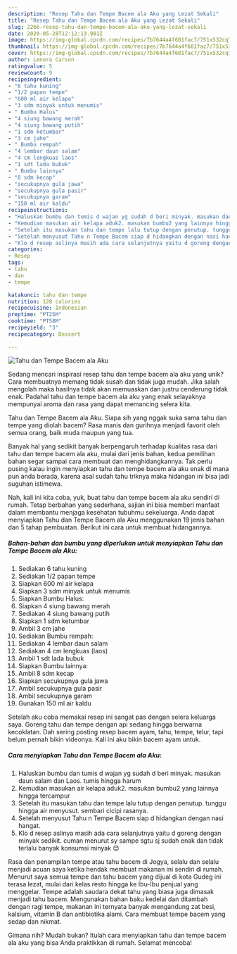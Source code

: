 ```yaml
---
description: "Resep Tahu dan Tempe Bacem ala Aku yang Lezat Sekali"
title: "Resep Tahu dan Tempe Bacem ala Aku yang Lezat Sekali"
slug: 2266-resep-tahu-dan-tempe-bacem-ala-aku-yang-lezat-sekali
date: 2020-05-28T12:12:13.981Z
image: https://img-global.cpcdn.com/recipes/7b7644a4f601fac7/751x532cq70/tahu-dan-tempe-bacem-ala-aku-foto-resep-utama.jpg
thumbnail: https://img-global.cpcdn.com/recipes/7b7644a4f601fac7/751x532cq70/tahu-dan-tempe-bacem-ala-aku-foto-resep-utama.jpg
cover: https://img-global.cpcdn.com/recipes/7b7644a4f601fac7/751x532cq70/tahu-dan-tempe-bacem-ala-aku-foto-resep-utama.jpg
author: Lenora Carson
ratingvalue: 5
reviewcount: 9
recipeingredient:
- "6 tahu kuning"
- "1/2 papan tempe"
- "600 ml air kelapa"
- "3 sdm minyak untuk menumis"
- " Bumbu Halus"
- "4 siung bawang merah"
- "4 siung bawang putih"
- "1 sdm ketumbar"
- "3 cm jahe"
- " Bumbu rempah"
- "4 lembar daun salam"
- "4 cm lengkuas laos"
- "1 sdt lada bubuk"
- " Bumbu lainnya"
- "8 sdm kecap"
- "secukupnya gula jawa"
- "secukupnya gula pasir"
- "secukupnya garam"
- "150 ml air kaldu"
recipeinstructions:
- "Haluskan bumbu dan tumis d wajan yg sudah d beri minyak. masukan daun salam dan Laos. tumis hingga harum"
- "Kemudian masukan air kelapa aduk2. masukan bumbu2 yang lainnya hingga tercampur"
- "Setelah itu masukan tahu dan tempe lalu tutup dengan penutup. tunggu hingga air menyusut. sembari cicipi rasanya."
- "Setelah menyusut Tahu n Tempe Bacem siap d hidangkan dengan nasi hangat."
- "Klo d resep aslinya masih ada cara selanjutnya yaitu d goreng dengan minyak sedikit. cuman menurut sy sampe sgtu sj sudah enak dan tidak terlalu banyak konsumsi minyak 😊"
categories:
- Resep
tags:
- tahu
- dan
- tempe

katakunci: tahu dan tempe 
nutrition: 128 calories
recipecuisine: Indonesian
preptime: "PT25M"
cooktime: "PT58M"
recipeyield: "3"
recipecategory: Dessert

---
```



![Tahu dan Tempe Bacem ala Aku](https://img-global.cpcdn.com/recipes/7b7644a4f601fac7/751x532cq70/tahu-dan-tempe-bacem-ala-aku-foto-resep-utama.jpg)

Sedang mencari inspirasi resep tahu dan tempe bacem ala aku yang unik? Cara membuatnya memang tidak susah dan tidak juga mudah. Jika salah mengolah maka hasilnya tidak akan memuaskan dan justru cenderung tidak enak. Padahal tahu dan tempe bacem ala aku yang enak selayaknya mempunyai aroma dan rasa yang dapat memancing selera kita.

Tahu dan Tempe Bacem ala Aku. Siapa sih yang nggak suka sama tahu dan tempe yang diolah bacem? Rasa manis dan gurihnya menjadi favorit oleh semua orang, baik muda maupun yang tua.

Banyak hal yang sedikit banyak berpengaruh terhadap kualitas rasa dari tahu dan tempe bacem ala aku, mulai dari jenis bahan, kedua pemilihan bahan segar sampai cara membuat dan menghidangkannya. Tak perlu pusing kalau ingin menyiapkan tahu dan tempe bacem ala aku enak di mana pun anda berada, karena asal sudah tahu triknya maka hidangan ini bisa jadi suguhan istimewa.


Nah, kali ini kita coba, yuk, buat tahu dan tempe bacem ala aku sendiri di rumah. Tetap berbahan yang sederhana, sajian ini bisa memberi manfaat dalam membantu menjaga kesehatan tubuhmu sekeluarga. Anda dapat menyiapkan Tahu dan Tempe Bacem ala Aku menggunakan 19 jenis bahan dan 5 tahap pembuatan. Berikut ini cara untuk membuat hidangannya.

<!--inarticleads1-->

##### Bahan-bahan dan bumbu yang diperlukan untuk menyiapkan Tahu dan Tempe Bacem ala Aku:

1. Sediakan 6 tahu kuning
1. Sediakan 1/2 papan tempe
1. Siapkan 600 ml air kelapa
1. Siapkan 3 sdm minyak untuk menumis
1. Siapkan  Bumbu Halus:
1. Siapkan 4 siung bawang merah
1. Sediakan 4 siung bawang putih
1. Siapkan 1 sdm ketumbar
1. Ambil 3 cm jahe
1. Sediakan  Bumbu rempah:
1. Sediakan 4 lembar daun salam
1. Sediakan 4 cm lengkuas (laos)
1. Ambil 1 sdt lada bubuk
1. Siapkan  Bumbu lainnya:
1. Ambil 8 sdm kecap
1. Siapkan secukupnya gula jawa
1. Ambil secukupnya gula pasir
1. Ambil secukupnya garam
1. Gunakan 150 ml air kaldu


Setelah aku coba memakai resep ini sangat pas dengan selera keluarga saya. Goreng tahu dan tempe dengan api sedang hingga berwarna kecoklatan. Dah sering posting resep bacem ayam, tahu, tempe, telur, tapi belum pernah bikin videonya. Kali ini aku bikin bacem ayam untuk. 

<!--inarticleads2-->

##### Cara menyiapkan Tahu dan Tempe Bacem ala Aku:

1. Haluskan bumbu dan tumis d wajan yg sudah d beri minyak. masukan daun salam dan Laos. tumis hingga harum
1. Kemudian masukan air kelapa aduk2. masukan bumbu2 yang lainnya hingga tercampur
1. Setelah itu masukan tahu dan tempe lalu tutup dengan penutup. tunggu hingga air menyusut. sembari cicipi rasanya.
1. Setelah menyusut Tahu n Tempe Bacem siap d hidangkan dengan nasi hangat.
1. Klo d resep aslinya masih ada cara selanjutnya yaitu d goreng dengan minyak sedikit. cuman menurut sy sampe sgtu sj sudah enak dan tidak terlalu banyak konsumsi minyak 😊


Rasa dan penampilan tempe atau tahu bacem di Jogya, selalu dan selalu menjadi acuan saya ketika hendak membuat makanan ini sendiri di rumah. Menurut saya semua tempe dan tahu bacem yang dijual di kota Gudeg ini terasa lezat, mulai dari kelas resto hingga ke Ibu-Ibu penjual yang menggelar. Tempe adalah saudara dekat tahu yang biasa juga dimasak menjadi tahu bacem. Mengunakan bahan baku kedelai dan ditambah dengan ragi tempe, makanan ini ternyata banyak mengandung zat besi, kalsium, vitamin B dan antibiotika alami. Cara membuat tempe bacem yang sedap dan nikmat. 

Gimana nih? Mudah bukan? Itulah cara menyiapkan tahu dan tempe bacem ala aku yang bisa Anda praktikkan di rumah. Selamat mencoba!
